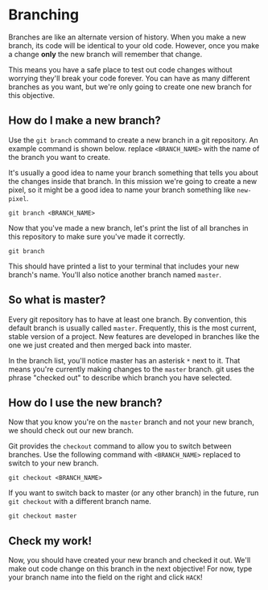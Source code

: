 # Branching

Branches are like an alternate version of history. When you make a new branch, its code will be identical to your old code. However, once you make a change **only** the new branch will remember that change.

This means you have a safe place to test out code changes without worrying they'll break your code forever. You can have as many different branches as you want, but we're only going to create one new branch for this objective.

## How do I make a new branch?

Use the `git branch` command to create a new branch in a git repository. An example command is shown below. replace `<BRANCH_NAME>` with the name of the branch you want to create.

It's usually a good idea to name your branch something that tells you about the changes inside that branch. In this mission we're going to create a new pixel, so it might be a good idea to name your branch something like `new-pixel`.

```
git branch <BRANCH_NAME>
```

Now that you've made a new branch, let's print the list of all branches in this repository to make sure you've made it correctly.

```
git branch
```

This should have printed a list to your terminal that includes your new branch's name. You'll also notice another branch named `master`.

## So what is master?

Every git repository has to have at least one branch. By convention, this default branch is usually called `master`. Frequently, this is the most current, stable version of a project. New features are developed in branches like the one we just created and then merged back into master.

In the branch list, you'll notice master has an asterisk `*` next to it. That means you're currently making changes to the `master` branch. git uses the phrase "checked out" to describe which branch you have selected.

## How do I use the new branch?

Now that you know you're on the `master` branch and not your new branch, we should check out our new branch.

Git provides the `checkout` command to allow you to switch between branches. Use the following command with `<BRANCH_NAME>` replaced to switch to your new branch.

```
git checkout <BRANCH_NAME>
```

If you want to switch back to master (or any other branch) in the future, run `git checkout` with a different branch name.

```
git checkout master
```

## Check my work!

Now, you should have created your new branch and checked it out. We'll make out code change on this branch in the next objective! For now, type your branch name into the field on the right and click `HACK`!
